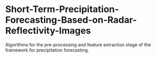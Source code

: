 # Short-Term-Precipitation-Forecasting-Based-on-Radar-Reflectivity-Images
Algorithms for the pre-processing and feature extraction stage of the framework for precipitation forecasting.
